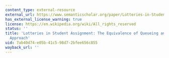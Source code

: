 ```yaml
---
content_type: external-resource
external_url: https://www.semanticscholar.org/paper/Lotteries-in-Student-Assignment-%3A-The-Equivalence-a-Pathak/4eab79028b3406fddfb6b8111d2fa0e18e489719
has_external_license_warning: true
license: https://en.wikipedia.org/wiki/All_rights_reserved
status: ''
title: 'Lotteries in Student Assignment: The Equivalence of Queueing and a Market-Based
  Approach'
uid: 7ab40d74-e05b-41c5-98d7-2bfee656c855
wayback_url: ''
---
```

